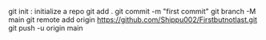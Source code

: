 git init : initialize a repo
git add .
git commit -m "first commit"
git branch -M main
git remote add origin https://github.com/Shippu002/Firstbutnotlast.git
git push -u origin main
